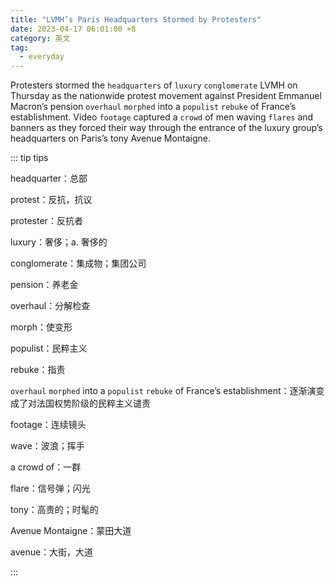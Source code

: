 ```yaml
---
title: "LVMH’s Paris Headquarters Stormed by Protesters"
date: 2023-04-17 06:01:00 +8
category: 英文
tag:
  - everyday
---
```


Protesters stormed the `headquarters` of `luxury` `conglomerate` LVMH on Thursday as the nationwide protest movement against President Emmanuel Macron’s pension `overhaul` `morphed` into a `populist` `rebuke` of France’s establishment. Video `footage` captured a `crowd` of men waving `flares` and banners as they forced their way through the entrance of the luxury group’s headquarters on Paris’s tony Avenue Montaigne.

::: tip tips

headquarter：总部

protest：反抗，抗议

protester：反抗者

luxury：奢侈；a. 奢侈的

conglomerate：集成物；集团公司

pension：养老金

overhaul：分解检查

morph：使变形

populist：民粹主义

rebuke：指责

`overhaul` `morphed` into a `populist` `rebuke` of France’s establishment：逐渐演变成了对法国权势阶级的民粹主义谴责

footage：连续镜头

wave：波浪；挥手

a crowd of：一群

flare：信号弹；闪光

tony：高贵的；时髦的

Avenue Montaigne：蒙田大道

avenue：大街，大道

:::
